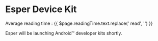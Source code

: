 # Esper Device Kit
<div class="avg-reading-time">Average reading time : {{ $page.readingTime.text.replace(' read', '') }}</div>



Esper will be launching Android™ developer kits shortly. 
